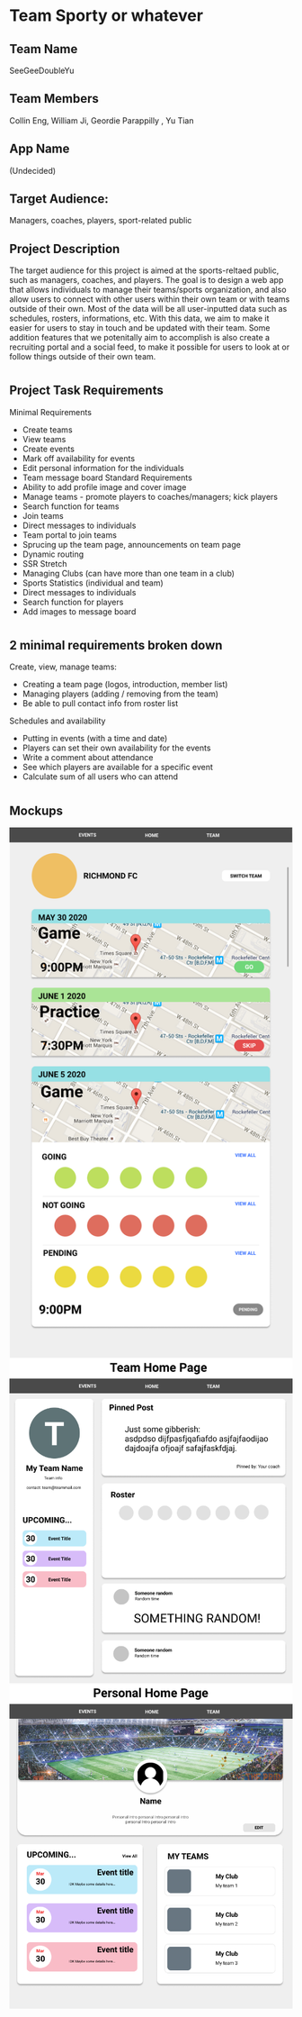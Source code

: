 # Team Sporty or whatever

## Team Name
SeeGeeDoubleYu

## Team Members
Collin Eng, William Ji, Geordie Parappilly , Yu Tian

## App Name
(Undecided)


## Target Audience:
Managers, coaches, players, sport-related public


## Project Description
The target audience for this project is aimed at the sports-reltaed public, such as managers, coaches, and players. The goal is to design a web app that allows individuals to manage their teams/sports organization, and also allow users to connect with other users within their own team or with teams outside of their own. Most of the data will be all user-inputted data such as schedules, rosters, informations, etc. With this data, we aim to make it easier for users to stay in touch and be updated with their team. Some addition features that we potenitally aim to accomplish is also create a recruiting portal and a social feed, to make it possible for users to look at or follow things outside of their own team. 

#

## Project Task Requirements

Minimal Requirements
- Create teams
- View teams
- Create events
- Mark off availability for events
- Edit personal information for the individuals
- Team message board
Standard Requirements
- Ability to add profile image and cover image
- Manage teams - promote players to coaches/managers; kick players
- Search function for teams
- Join teams
- Direct messages to individuals
- Team portal to join teams
- Sprucing up the team page, announcements on team page
- Dynamic routing
- SSR
Stretch
- Managing Clubs (can have more than one team in a club)
- Sports Statistics (individual and team)
- Direct messages to individuals
- Search function for players
- Add images to message board


#

## 2 minimal requirements broken down

Create, view, manage teams:
- Creating a team page (logos, introduction, member list)
- Managing players (adding / removing from the team)
- Be able to pull contact info from roster list

Schedules and availability
- Putting in events (with a time and date)
- Players can set their own availability for the events
- Write a comment about attendance
- See which players are available for a specific event
- Calculate sum of all users who can attend

#

## Mockups 
![Event page](public/Event%20Page.png?raw=true)
![Team Home Page](public/Team%20Home%20Page.png?raw=true)
![Personal Home Page](public/Personal%20Home%20Page.png?raw=true)
